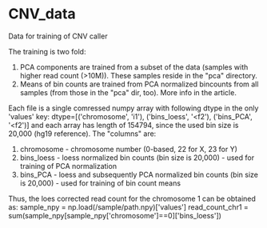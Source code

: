 # CNV_data
Data for training of CNV caller

The training is two fold:
1. PCA components are trained from a subset of the data (samples with higher read count (>10M)). These samples reside in the "pca" directory.
2. Means of bin counts are trained from PCA normalized bincounts from all samples (from those in the "pca" dir, too). 
More info in the article. 

Each file is a single comressed numpy array with following dtype in the only 'values' key:
dtype=[('chromosome', 'i1'), ('bins_loess', '<f2'), ('bins_PCA', '<f2')] and each array has length of 154794, since the used bin size is 20,000 (hg19 reference). The "columns" are:
1. chromosome - chromosome number (0-based, 22 for X, 23 for Y)
2. bins_loess - loess normalized bin counts (bin size is 20,000) - used for training of PCA normalization
2. bins_PCA - loess and subsequently PCA normalized bin counts (bin size is 20,000) - used for training of bin count means

Thus, the loes corrected read count for the chromosome 1 can be obtained as:
sample_npy = np.load(/sample/path.npy)['values']
read_count_chr1 = sum(sample_npy[sample_npy['chromosome']==0]['bins_loess'])

